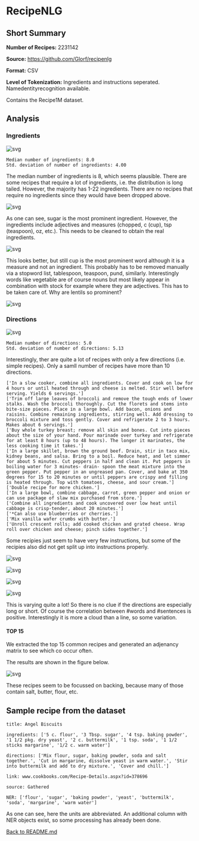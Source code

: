 # RecipeNLG
## Short Summary

**Number of Recipes:** 2231142

**Source:** 
https://github.com/Glorf/recipenlg


**Format:** CSV

**Level of Tokenization:** Ingredients and instructions seperated. Namedentityrecognition available.

Contains the Recipe1M dataset.
## Analysis


### Ingredients

![svg](inspection_recipenlg_files/inspection_recipenlg_4_0.svg)


    Median number of ingredients: 8.0
    Std. deviation of number of ingredients: 4.00



The median number of ingredients is 8, which seems plausible. There are some recipes that require a lot of ingredients, i.e. the distribution is long tailed. However, the majority has 1-22 ingredients. There are no recipes that require no ingredients since they would have been dropped above.



![svg](inspection_recipenlg_files/inspection_recipenlg_7_1.svg)


As one can see, sugar is the most prominent ingredient. However, the ingredients include adjectives and measures (chopped, c (cup), tsp (teaspoon), oz, etc.). This needs to be cleaned to obtain the real ingredients.

![svg](inspection_recipenlg_files/inspection_recipenlg_9_1.svg)


This looks better, but still cup is the most prominent word although it is a measure and not an ingredient. This probably has to be removed manually via a stopword list, tablespoon, teaspoon, pund, similarly. Interestingly words like vegetable are of course nouns but most likely appear in combination with stock for example where they are adjectives. This has to be taken care of. Why are lentils so prominent?



![svg](inspection_recipenlg_files/inspection_recipenlg_11_1.svg)


### Directions



![svg](inspection_recipenlg_files/inspection_recipenlg_13_0.svg)


    Median number of directions: 5.0
    Std. deviation of number of directions: 5.13


Interestingly, ther are quite a lot of recipes with only a few directions (i.e. simple recipes). Only a samll number of recipes have more than 10 directions.


    ['In a slow cooker, combine all ingredients. Cover and cook on low for 4 hours or until heated through and cheese is melted. Stir well before serving. Yields 6 servings.']
    ['Trim off large leaves of broccoli and remove the tough ends of lower stalks. Wash the broccoli thoroughly. Cut the florets and stems into bite-size pieces. Place in a large bowl. Add bacon, onions and raisins. Combine remaining ingredients, stirring well. Add dressing to broccoli mixture and toss gently. Cover and refrigerate 2 to 3 hours. Makes about 6 servings.']
    ['Buy whole turkey breast; remove all skin and bones. Cut into pieces about the size of your hand. Pour marinade over turkey and refrigerate for at least 8 hours (up to 48 hours). The longer it marinates, the less cooking time it takes.']
    ['In a large skillet, brown the ground beef. Drain, stir in taco mix, kidney beans, and salsa. Bring to a boil. Reduce heat, and let simmer for about 5 minutes. Cut peppers in half and clean it. Put peppers in boiling water for 3 minutes- drain- spoon the meat mixture into the green pepper. Put pepper in an ungreased pan. Cover, and bake at 350 degrees for 15 to 20 minutes or until peppers are crispy and filling is heated through. Top with tomatoes, cheese, and sour cream.']
    ['Double recipe for more chicken.']
    ['In a large bowl, combine cabbage, carrot, green pepper and onion or can use package of slaw mix purchased from store.']
    ['Combine all ingredients and cook uncovered over low heat until cabbage is crisp-tender, about 20 minutes.']
    ['*Can also use blueberries or cherries.']
    ['Mix vanilla wafer crumbs with butter.']
    ['Unroll crescent rolls; add cooked chicken and grated cheese. Wrap roll over chicken and cheese; pinch sides together.']


Some recipies just seem to have very few instructions, but some of the recipies also did not get split up into instructions properly.



![svg](inspection_recipenlg_files/inspection_recipenlg_18_0.svg)



![svg](inspection_recipenlg_files/inspection_recipenlg_18_1.svg)



![svg](inspection_recipenlg_files/inspection_recipenlg_18_2.svg)



![svg](inspection_recipenlg_files/inspection_recipenlg_18_3.svg)


This is varying quite a lot! So there is no clue if the directions are especially long or short. Of course the correlation between #words and #sentences is positive. Interestingly it is more a cloud than a line, so some variation.

#### TOP 15

We extracted the top 15 common recipes and generated an adjenancy matrix to see which co occur often.

The results are shown in the figure below.

![svg](inspection_recipenlg_files/inspection_recipenlg_24_0.svg)


These recipes seem to be focussed on backing, because many of those contain salt, butter, flour, etc.

## Sample recipe from the dataset 
```
title: Angel Biscuits

ingredients: ['5 c. flour', '3 Tbsp. sugar', '4 tsp. baking powder', '1 1/2 pkg. dry yeast', '2 c. buttermilk', '1 tsp. soda', '1 1/2 sticks margarine', '1/2 c. warm water']

directions: ['Mix flour, sugar, baking powder, soda and salt together.', 'Cut in margarine, dissolve yeast in warm water.', 'Stir into buttermilk and add to dry mixture.', 'Cover and chill.']

link: www.cookbooks.com/Recipe-Details.aspx?id=378696

source: Gathered

NER: ['flour', 'sugar', 'baking powder', 'yeast', 'buttermilk', 'soda', 'margarine', 'warm water']
```

As one can see, here the units are abbreviated. An additional column with NER objects exist, so some processing has already been done.

[Back to README.md](../README.md)